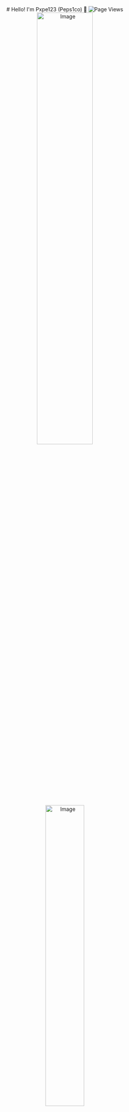 <div align=center>
  # Hello! I'm Pxpe123 (Peps1co) 👋
  <img src="https://komarev.com/ghpvc/?username=pxpe123" alt="Page Views"/>
  <img src="https://github-readme-stats-vert-nu.vercel.app//api?username=pxpe123&amp;count_private=true&amp;show_icons=true&amp;theme=tokyonight&amp;hide_border=true&amp;title_color=9900cc&amp;icon_color=9900cc&amp;text_color=00a9bf" alt="Image" width="54.5%" />
  <img src="https://github-readme-stats-vert-nu.vercel.app/api/top-langs/?username=pxpe123&amp;layout=compact&amp;theme=tokyonight&amp;hide_border=true&amp;title_color=9900cc&amp;icon_color=9900cc&amp;text_color=00a9bf" alt="Image" width="45.5%" />
</div>
